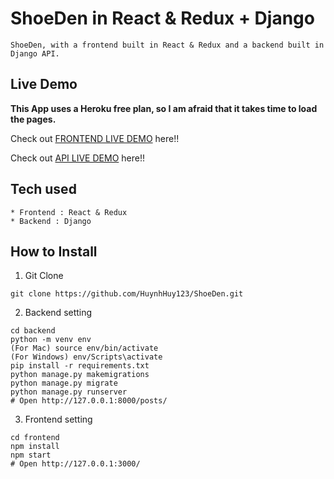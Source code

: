 # ShoeDen in React & Redux + Django

```
ShoeDen, with a frontend built in React & Redux and a backend built in Django API.
```

## Live Demo

**This App uses a Heroku free plan, so I am afraid that it takes time to load the pages.**

Check out [FRONTEND LIVE DEMO](https://frontend-shoeden.herokuapp.com/) here!!

Check out [API LIVE DEMO](https://backend-shoeden.herokuapp.com/) here!!

## Tech used

```
* Frontend : React & Redux
* Backend : Django
```

## How to Install

1. Git Clone

```
git clone https://github.com/HuynhHuy123/ShoeDen.git
```

2. Backend setting

```
cd backend
python -m venv env
(For Mac) source env/bin/activate
(For Windows) env/Scripts\activate
pip install -r requirements.txt
python manage.py makemigrations
python manage.py migrate
python manage.py runserver
# Open http://127.0.0.1:8000/posts/
```

3. Frontend setting

```
cd frontend
npm install
npm start
# Open http://127.0.0.1:3000/

